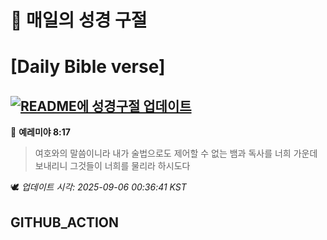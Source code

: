 # 🙏 매일의 성경 구절
# [Daily Bible verse]
## [![README에 성경구절 업데이트](https://github.com/DONGSUKA/first_test/actions/workflows/update-readme-bible.yml/badge.svg)](https://github.com/DONGSUKA/first_test/actions/workflows/update-readme-bible.yml)
<!-- START_BIBLE_VERSE -->
📖 **예레미야 8:17**
> 여호와의 말씀이니라 내가 술법으로도 제어할 수 없는 뱀과 독사를 너희 가운데 보내리니 그것들이 너희를 물리라 하시도다

🕊️ _업데이트 시각: 2025-09-06 00:36:41 KST_
  <!-- END_BIBLE_VERSE -->
## GITHUB_ACTION
